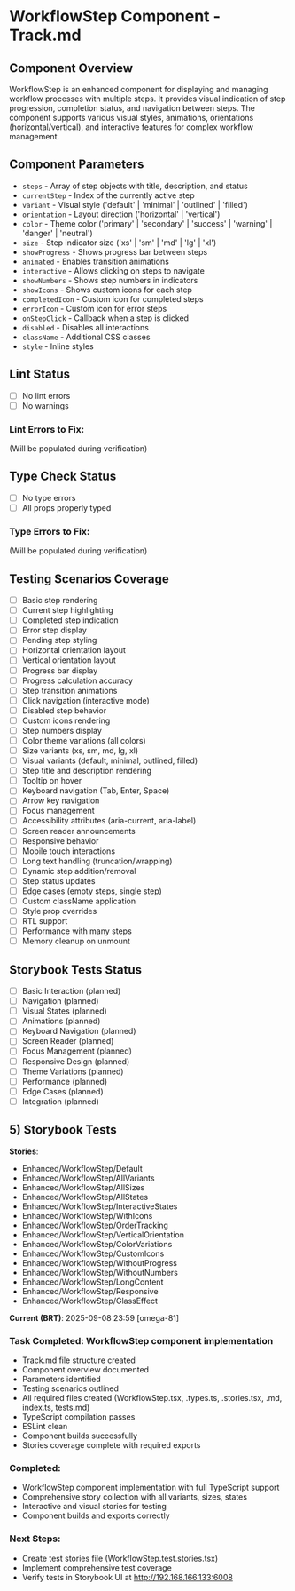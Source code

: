 # WorkflowStep Component - Track.md

## Component Overview

WorkflowStep is an enhanced component for displaying and managing workflow processes with multiple steps. It provides visual indication of step progression, completion status, and navigation between steps. The component supports various visual styles, animations, orientations (horizontal/vertical), and interactive features for complex workflow management.

## Component Parameters

- `steps` - Array of step objects with title, description, and status
- `currentStep` - Index of the currently active step
- `variant` - Visual style ('default' | 'minimal' | 'outlined' | 'filled')
- `orientation` - Layout direction ('horizontal' | 'vertical')
- `color` - Theme color ('primary' | 'secondary' | 'success' | 'warning' | 'danger' | 'neutral')
- `size` - Step indicator size ('xs' | 'sm' | 'md' | 'lg' | 'xl')
- `showProgress` - Shows progress bar between steps
- `animated` - Enables transition animations
- `interactive` - Allows clicking on steps to navigate
- `showNumbers` - Shows step numbers in indicators
- `showIcons` - Shows custom icons for each step
- `completedIcon` - Custom icon for completed steps
- `errorIcon` - Custom icon for error steps
- `onStepClick` - Callback when a step is clicked
- `disabled` - Disables all interactions
- `className` - Additional CSS classes
- `style` - Inline styles

## Lint Status

- [ ] No lint errors
- [ ] No warnings

### Lint Errors to Fix:

(Will be populated during verification)

## Type Check Status

- [ ] No type errors
- [ ] All props properly typed

### Type Errors to Fix:

(Will be populated during verification)

## Testing Scenarios Coverage

- [ ] Basic step rendering
- [ ] Current step highlighting
- [ ] Completed step indication
- [ ] Error step display
- [ ] Pending step styling
- [ ] Horizontal orientation layout
- [ ] Vertical orientation layout
- [ ] Progress bar display
- [ ] Progress calculation accuracy
- [ ] Step transition animations
- [ ] Click navigation (interactive mode)
- [ ] Disabled step behavior
- [ ] Custom icons rendering
- [ ] Step numbers display
- [ ] Color theme variations (all colors)
- [ ] Size variants (xs, sm, md, lg, xl)
- [ ] Visual variants (default, minimal, outlined, filled)
- [ ] Step title and description rendering
- [ ] Tooltip on hover
- [ ] Keyboard navigation (Tab, Enter, Space)
- [ ] Arrow key navigation
- [ ] Focus management
- [ ] Accessibility attributes (aria-current, aria-label)
- [ ] Screen reader announcements
- [ ] Responsive behavior
- [ ] Mobile touch interactions
- [ ] Long text handling (truncation/wrapping)
- [ ] Dynamic step addition/removal
- [ ] Step status updates
- [ ] Edge cases (empty steps, single step)
- [ ] Custom className application
- [ ] Style prop overrides
- [ ] RTL support
- [ ] Performance with many steps
- [ ] Memory cleanup on unmount

## Storybook Tests Status

- [ ] Basic Interaction (planned)
- [ ] Navigation (planned)
- [ ] Visual States (planned)
- [ ] Animations (planned)
- [ ] Keyboard Navigation (planned)
- [ ] Screen Reader (planned)
- [ ] Focus Management (planned)
- [ ] Responsive Design (planned)
- [ ] Theme Variations (planned)
- [ ] Performance (planned)
- [ ] Edge Cases (planned)
- [ ] Integration (planned)

## 5) Storybook Tests

**Stories**:
* Enhanced/WorkflowStep/Default
* Enhanced/WorkflowStep/AllVariants
* Enhanced/WorkflowStep/AllSizes
* Enhanced/WorkflowStep/AllStates
* Enhanced/WorkflowStep/InteractiveStates
* Enhanced/WorkflowStep/WithIcons
* Enhanced/WorkflowStep/OrderTracking
* Enhanced/WorkflowStep/VerticalOrientation
* Enhanced/WorkflowStep/ColorVariations
* Enhanced/WorkflowStep/CustomIcons
* Enhanced/WorkflowStep/WithoutProgress
* Enhanced/WorkflowStep/WithoutNumbers
* Enhanced/WorkflowStep/LongContent
* Enhanced/WorkflowStep/Responsive
* Enhanced/WorkflowStep/GlassEffect

**Current (BRT)**: 2025-09-08 23:59 [omega-81]

### Task Completed: WorkflowStep component implementation

- Track.md file structure created
- Component overview documented
- Parameters identified
- Testing scenarios outlined
- All required files created (WorkflowStep.tsx, .types.ts, .stories.tsx, .md, index.ts, tests.md)
- TypeScript compilation passes
- ESLint clean
- Component builds successfully
- Stories coverage complete with required exports

### Completed:

- WorkflowStep component implementation with full TypeScript support
- Comprehensive story collection with all variants, sizes, states
- Interactive and visual stories for testing
- Component builds and exports correctly

### Next Steps:

- Create test stories file (WorkflowStep.test.stories.tsx)
- Implement comprehensive test coverage
- Verify tests in Storybook UI at http://192.168.166.133:6008
